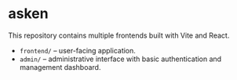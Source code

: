 # asken

This repository contains multiple frontends built with Vite and React.

- `frontend/` – user-facing application.
- `admin/` – administrative interface with basic authentication and management dashboard.

